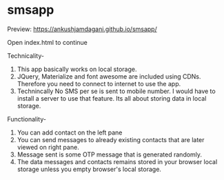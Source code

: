 # smsapp

Preview: https://ankushjamdagani.github.io/smsapp/

Open index.html to continue

Technicality-
<br>
1. This app basically works on local storage.<br>
2. JQuery, Materialize and font awesome are included using CDNs. Therefore you need to connect to internet to use the app.<br>
3. Technincally No SMS per se is sent to mobile number. I would have to install a server to use that feature. Its all about storing data in local storage.<br>


Functionality-
<br />
1. You can add contact on the left pane<br>
2. You can send messages to already existing contacts that are later viewed on right pane.<br>
3. Message sent is some OTP message that is generated randomly.<br>
4. The data messages and contacts remains stored in your browser local storage unless you empty browser's local storage.<br>
